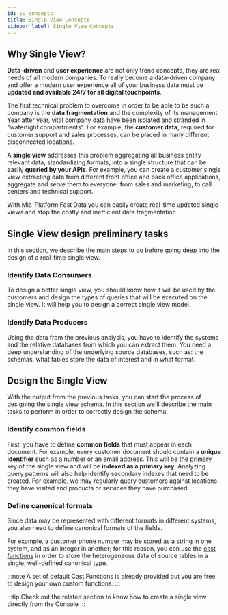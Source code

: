 ```yaml
---
id: sv_concepts
title: Single View Concepts
sidebar_label: Single View Concepts
---
```

## Why Single View?

**Data-driven** and **user experience** are not only trend concepts, they are real needs of all modern companies.
To really become a data-driven company and offer a modern user experience all of your business data must be **updated and available 24/7 for all digital touchpoints**.

The first technical problem to overcome in order to be able to be such a company is the **data fragmentation** and the complexity of its management.
Year after year, vital company data have been isolated and stranded in "watertight compartments". For example, the **customer data**, required for customer support and sales processes, can be placed in many different disconnected locations.

A **single view** addresses this problem aggregating all business entity relevant data, standardizing formats, into a single structure that can be easily **queried by your APIs**. For example, you can create a customer single view extracting data from different front office and back office applications, aggregate and serve them to everyone: from sales and marketing, to call centers and technical support.

With Mia-Platform Fast Data you can easily create real-time updated single views and stop the costly and inefficient data fragmentation.

## Single View design preliminary tasks

In this section, we describe the main steps to do before going deep into the design of a real-time single view.

### Identify Data Consumers

To design a better single view, you should know how it will be used by the customers and design the types of queries that will be executed on the single view. It will help you to design a correct single view model.

### Identify Data Producers

Using the data from the previous analysis, you have to identify the systems and the relative databases from which you can extract them.
You need a deep understanding of the underlying source databases, such as: the schemas, what tables store the data of interest and in what format.

## Design the Single View

With the output from the previous tasks, you can start the process of designing the single view schema.
In this section we'll describe the main tasks to perform in order to correctly design the schema.

### Identify common fields

First, you have to define **common fields** that must appear in each document.
For example, every customer document should contain a **unique identifier** such as a number or an email address. This will be the primary key of the single view and will be **indexed as a primary key**. Analyzing query patterns will also help identify secondary indexes that need to be created. For example, we may regularly query customers against locations they have visited and products or services they have purchased.

### Define canonical formats

Since data may be represented with different formats in different systems, you also need to define canonical formats of the fields.

For example, a customer phone number may be stored as a string in one system, and as an integer in another; for this reason, you can use the [cast functions](cast_functions) in order to store the heterogeneous data of source tables in a single, well-defined canonical type.

:::note
A set of default Cast Functions is already provided but you are free to design your own custom functions.
:::

:::tip
Check out the related section to know how to create a single view directly from the Console
:::

